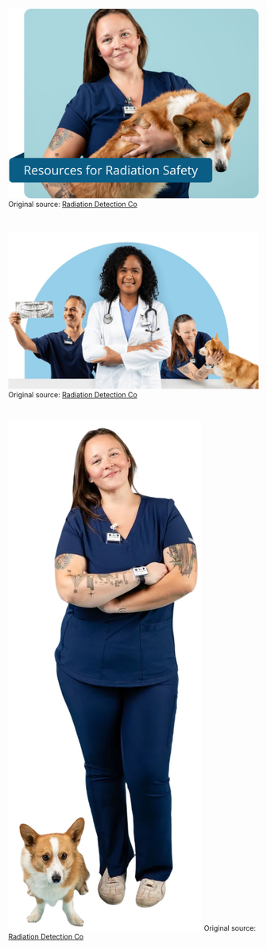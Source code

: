 ![Radiation Detection Co](https://raw.githubusercontent.com/nikole-flowers/leo-work/main/RadiationDetectionCo/RadiationDetectionCo.png "Radiation Detection Co")
Original source: [Radiation Detection Co](https://radetco.com/)

</br>

![Radiation Detection Co](https://raw.githubusercontent.com/nikole-flowers/leo-work/main/RadiationDetectionCo/RadiationDetectionCo2.jpeg "Radiation Detection Co")
Original source: [Radiation Detection Co](https://radetco.com/)

</br>

![Radiation Detection Co](https://raw.githubusercontent.com/nikole-flowers/leo-work/main/RadiationDetectionCo/RadiationDetectionCo3.jpeg "Radiation Detection Co")
Original source: [Radiation Detection Co](https://radetco.com/learning-center/)